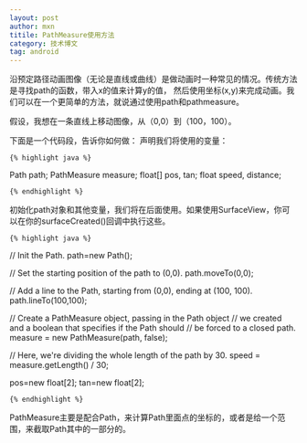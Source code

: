 ```yaml
---
layout: post
author: mxn
titile: PathMeasure使用方法
category: 技术博文
tag: android
---
```


沿预定路径动画图像（无论是直线或曲线）是做动画时一种常见的情况。传统方法是寻找path的函数，带入x的值来计算y的值，
然后使用坐标(x,y)来完成动画。我们可以在一个更简单的方法，就说通过使用path和pathmeasure。

假设，我想在一条直线上移动图像，从（0,0）到（100，100）。

下面是一个代码段，告诉你如何做：
声明我们将使用的变量：

    {% highlight java %}

Path path;
PathMeasure measure;
float[] pos, tan;
float speed, distance;

    {% endhighlight %}

初始化path对象和其他变量，我们将在后面使用。如果使用SurfaceView，你可以在你的surfaceCreated()回调中执行这些。

<!-- more -->

    {% highlight java %}

// Init the Path.
 path=new Path();

// Set the starting position of the path to (0,0).
 path.moveTo(0,0);

// Add a line to the Path, starting from (0,0), ending at (100, 100).
 path.lineTo(100,100);

// Create a PathMeasure object, passing in the Path object
 // we created and a boolean that specifies if the Path should
 // be forced to a closed path.
 measure = new PathMeasure(path, false);

// Here, we're dividing the whole length of the path by 30.
 speed = measure.getLength() / 30;


pos=new float[2];
tan=new float[2];

    {% endhighlight %}









PathMeasure主要是配合Path，来计算Path里面点的坐标的，或者是给一个范围，来截取Path其中的一部分的。






